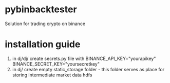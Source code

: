 # pybinbacktester
Solution for trading crypto on binance

# installation guide
1) in dj/dj/ create secrets.py file with 
BINANCE_API_KEY="yourapikey"
BINANCE_SECRET_KEY="yoursecretkey"
2) in dj/ create empty static_storage folder - this folder serves as
place for storing intermediate market data hdfs
